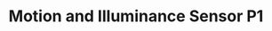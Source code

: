 ---
date_added: 2022-02-25
model: RTCGQ14LM
vendor: Aqara
title: Motion and Illuminance Sensor P1
category: sensor
supports: occupancy, batterypct, illuminance, detection interval, motion sensitivity
zigbeemodel: ['lumi.motion.ac02']
compatible: []
mlink: https://www.aqara.com/cn/productDetail/Motion-Sensor-P1
link:
---
